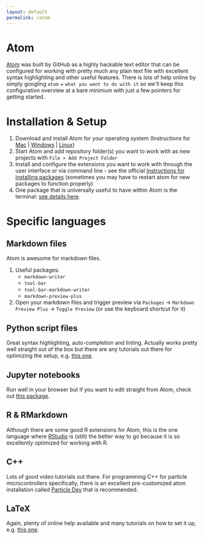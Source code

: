```yaml
---
layout: default
permalink: /atom
---
```


# Atom

[Atom](https://atom.io/) was built by GitHub as a highly hackable text editor that can be configured for working with pretty much any plain text file with excellent syntax highlighting and other useful features. There is lots of help online by simply googling `atom` + `what you want to do with it` so we'll keep this configuration overview at a bare minimum with just a few pointers for getting started.

# Installation & Setup

1. Download and install Atom for your operating system (Instructions for [Mac](https://flight-manual.atom.io/getting-started/sections/installing-atom/#platform-mac) | [Windows](https://flight-manual.atom.io/getting-started/sections/installing-atom/#platform-windows) | [Linux](https://flight-manual.atom.io/getting-started/sections/installing-atom/#platform-linux))
1. Start Atom and add repository folder(s) you want to work with as new projects with `File > Add Project Folder`
1. Install and configure the extensions you want to work with through the user interface or via command line - see the official [Instructions for installing packages](http://flight-manual.atom.io/using-atom/sections/atom-packages/) (sometimes you may have to restart atom for new packages to function properly)
1. One package that is universally useful to have within Atom is the terminal: [see details here](https://atom.io/packages/platformio-ide-terminal).

# Specific languages

## Markdown files

Atom is awesome for markdown files.

1. Useful packages:
     - `markdown-writer`
     - `tool-bar`
     - `tool-bar-markdown-writer`
     - `markdown-preview-plus`
 1. Open your markdown files and trigger preview via `Packages` -> `Markdown Preview Plus` -> `Toggle Preview` (or use the keyboard shortcut for it)

## Python script files

Great syntax highlighting, auto-completion and linting. Actually works pretty well straight out of the box but there are any tutorials out there for optimizing the setup, e.g. [this one](http://www.marinamele.com/install-and-configure-atom-editor-for-python).

## Jupyter notebooks

Run well in your browser but if you want to edit straight from Atom, check out [this package](https://atom.io/packages/jupyter-notebook).

## R & RMarkdown

Although there are some good R extensions for Atom, this is the one language where [RStudio](https://www.rstudio.com/) is (still) the better way to go because it is so excellently optimized for working with R.

## C++

Lots of good video tutorials out there. For programming C++ for particle microcontrollers specifically, there is an excellent pre-customized atom installation called [Particle Dev](https://docs.particle.io/guide/tools-and-features/dev/) that is recommended.

## LaTeX

 Again, plenty of online help available and many tutorials on how to set it up, e.g. [this one](https://medium.com/@lucasrebscher/using-atom-as-a-latex-editor-93756de3d726).
